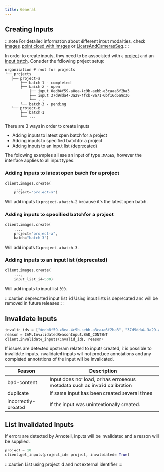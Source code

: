 ```yaml
---
title: General
---
```


## Creating Inputs

:::note
For detailed information about different input modalities, check [images](inputs/images), [point cloud with images](inputs/point_cloud_with_images) or [LidarsAndCamerasSeq](inputs/lidars_and_cameras_seq).
:::

In order to create inputs, they need to be associated with a [project](project) and an [input batch](project#batch). Consider the following project setup:

```
organization # root for projects
└── projects
   ├── project-a
       ├── batch-1 - completed
       ├── batch-2 - open    
           ├── input 0edb8f59-a8ea-4c9b-aebb-a3caaa6f2ba3
           ├── input 37d9dda4-3a29-4fcb-8a71-6bf16d5a9c36
           └── ...
       └── batch-3 - pending    
   └── project-b
       ├── batch-1
       └── ...
```

There are 3 ways in order to create inputs
- Adding inputs to latest open batch for a project
- Adding inputs to specified batchfor a project
- Adding inputs to an input list (deprecated)

The following examples all use an input of type `IMAGES`, however the interface applies to all input types.
### Adding inputs to latest open batch for a project

```python
client.images.create(
    ...,
    project="project-a")
```
Will add inputs to `project-a` `batch-2` because it's the latest open batch.
### Adding inputs to specified batchfor a project

```python
client.images.create(
    ...,
    project="project-a",
    batch="batch-3")
```

Will add inputs to `project-a` `batch-3`.
### Adding inputs to an input list (deprecated)

```python
client.images.create(
    ...,
    input_list_id=500)
```

Will add inputs to input list `500`.

:::caution deprecated input_list_id
Using input lists is deprecated and will be removed in future releases
:::

## Invalidate Inputs

```python
invalid_ids = ["0edb8f59-a8ea-4c9b-aebb-a3caaa6f2ba3", "37d9dda4-3a29-4fcb-8a71-6bf16d5a9c36"]
reason = IAM.InvalidatedReasonInput.BAD_CONTENT
client.invalidate_inputs(invalid_ids, reason)
```

If issues are detected upstream related to inputs created, it is possible to invalidate inputs.
Invalidated inputs will not produce annotations and any completed annotations of the input will be invalidated.

| Reason              | Description                                                                |
| ------------------- | -------------------------------------------------------------------------- |
| bad-content         | Input does not load, or has erroneous metadata such as invalid calibration |
| duplicate           | If same input has been created several times                               |
| incorrectly-created | If the input was unintentionally created.                                  |

## List Invalidated Inputs

If errors are detected by Annotell, inputs will be invalidated and a reason will be supplied.

```python
project = 10
client.get_inputs(project_id= project, invalidated= True)
```

:::caution
List using project id and not external identifier
:::
